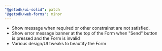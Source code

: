 ```yaml
---
"@getodk/ui-solid": patch
"@getodk/web-forms": minor
---
```


- Show message when required or other constrainst are not satisfied.
- Show error message banner at the top of the Form when "Send" button is pressed and the Form is invalid
- Various design/UI tweaks to beautify the Form

